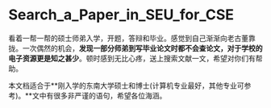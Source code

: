 Search_a_Paper_in_SEU_for_CSE
=============================
看着一帮一帮的硕士师弟入学，开题，答辩和毕业。感觉到自己渐渐向老古董靠拢。一次偶然的机会，**发现一部分师弟到写毕业论文时都不会查论文，对于学校的电子资源更是知之甚少**。顿时感到无比心疼，送上搜索文献一文，希望对你们有帮助。

本文档适合于**刚入学的东南大学硕士和博士(计算机专业最好，其他专业可参考)。**文中有很多非严谨的语句，希望各位海涵。



